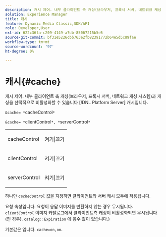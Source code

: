 ```yaml
---
description: 캐시 제어. 내부 클라이언트 측 캐싱(브라우저, 프록시 서버, 네트워크 캐싱 시스템)과 캐싱을 선택적으로 비활성화할 수 있습니다 [!DNL Platform Server] 캐시입니다.
solution: Experience Manager
title: 캐시
feature: Dynamic Media Classic,SDK/API
role: Developer,User
exl-id: 622c36fa-c209-4149-a7db-85067215b5e5
source-git-commit: bf31e5226cbb763e2fb82391772b64e5d5c89fae
workflow-type: tm+mt
source-wordcount: '97'
ht-degree: 0%

---
```


# 캐시{#cache}

캐시 제어. 내부 클라이언트 측 캐싱(브라우저, 프록시 서버, 네트워크 캐싱 시스템)과 캐싱을 선택적으로 비활성화할 수 있습니다 [!DNL Platform Server] 캐시입니다.

`&cache= *`cacheControl`*`

`&cache= *`clientControl`*, *`serverControl`*`

<table id="simpletable_DA4D92F0AEF84FD49953876796058B7F"> 
 <tr class="strow"> 
  <td class="stentry"> <p><span class="codeph"> <span class="varname"> cacheControl</span></span> </p> </td> 
  <td class="stentry"> <p><span class="codeph"> 켜기|끄기</span> </p></td> 
 </tr> 
 <tr class="strow"> 
  <td class="stentry"> <p><span class="codeph"> <span class="varname"> clientControl</span></span> </p></td> 
  <td class="stentry"> <p><span class="codeph"> 켜기|끄기</span> </p></td> 
 </tr> 
 <tr class="strow"> 
  <td class="stentry"> <p><span class="codeph"> <span class="varname"> serverControl</span></span> </p></td> 
  <td class="stentry"> <p><span class="codeph"> 켜기|끄기</span> </p></td> 
 </tr> 
</table>

하나만 *`cacheControl`* 값을 지정하면 클라이언트와 서버 캐시 모두에 적용됩니다.

요청 속성입니다. 요청이 응답 이미지를 반환하지 않는 경우 무시됩니다. *`clientControl`* 이미지 카탈로그에서 클라이언트측 캐싱이 비활성화되면 무시됩니다(인 경우). `catalog::Expiration` 에 음수 값이 있습니다.)

기본값은 입니다. `cache=on,on`.
